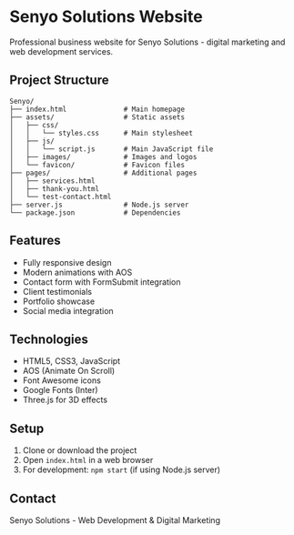 # Senyo Solutions Website

Professional business website for Senyo Solutions - digital marketing and web development services.

## Project Structure

```
Senyo/
├── index.html              # Main homepage
├── assets/                 # Static assets
│   ├── css/
│   │   └── styles.css      # Main stylesheet
│   ├── js/
│   │   └── script.js       # Main JavaScript file
│   ├── images/             # Images and logos
│   └── favicon/            # Favicon files
├── pages/                  # Additional pages
│   ├── services.html
│   ├── thank-you.html
│   └── test-contact.html
├── server.js               # Node.js server
└── package.json            # Dependencies
```

## Features

- Fully responsive design
- Modern animations with AOS
- Contact form with FormSubmit integration
- Client testimonials
- Portfolio showcase
- Social media integration

## Technologies

- HTML5, CSS3, JavaScript
- AOS (Animate On Scroll)
- Font Awesome icons
- Google Fonts (Inter)
- Three.js for 3D effects

## Setup

1. Clone or download the project
2. Open `index.html` in a web browser
3. For development: `npm start` (if using Node.js server)

## Contact

Senyo Solutions - Web Development & Digital Marketing